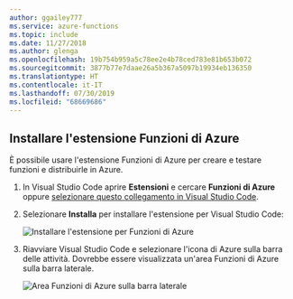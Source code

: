 ```yaml
---
author: ggailey777
ms.service: azure-functions
ms.topic: include
ms.date: 11/27/2018
ms.author: glenga
ms.openlocfilehash: 19b754b959a5c78ee2e4b78ced783e81b653b072
ms.sourcegitcommit: 3877b77e7daae26a5b367a5097b19934eb136350
ms.translationtype: HT
ms.contentlocale: it-IT
ms.lasthandoff: 07/30/2019
ms.locfileid: "68669686"
---
```

## <a name="install-the-azure-functions-extension"></a>Installare l'estensione Funzioni di Azure

È possibile usare l'estensione Funzioni di Azure per creare e testare funzioni e distribuirle in Azure.

1. In Visual Studio Code aprire **Estensioni** e cercare **Funzioni di Azure** oppure [selezionare questo collegamento in Visual Studio Code](vscode:extension/ms-azuretools.vscode-azurefunctions).

1. Selezionare **Installa** per installare l'estensione per Visual Studio Code:

    ![Installare l'estensione per Funzioni di Azure](./media/functions-install-vs-code-extension/vscode-install-extension.png)

1. Riavviare Visual Studio Code e selezionare l'icona di Azure sulla barra delle attività. Dovrebbe essere visualizzata un'area Funzioni di Azure sulla barra laterale.

    ![Area Funzioni di Azure sulla barra laterale](./media/functions-install-vs-code-extension/azure-functions-window-vscode.png)